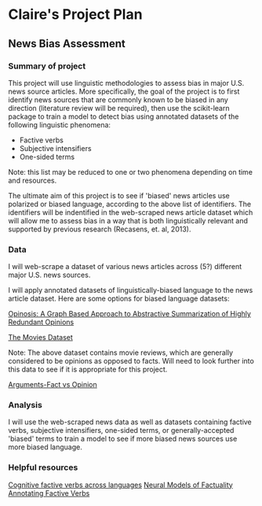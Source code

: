 # Claire's Project Plan
## News Bias Assessment

### Summary of project
This project will use linguistic methodologies to assess bias in major U.S. news source articles. More specifically, the goal of the project is to first identify news sources that are commonly known to be biased in any direction (literature review will be required), then use the scikit-learn package to train a model to detect bias using annotated datasets of the following linguistic phenomena:

- Factive verbs
- Subjective intensifiers
- One-sided terms

Note: this list may be reduced to one or two phenomena depending on time and resources.

The ultimate aim of this project is to see if 'biased' news articles use polarized or biased language, according to the above list of identifiers. The identifiers will be indentified in the web-scraped news article dataset which will allow me to assess bias in a way that is both linguistically relevant and supported by previous research (Recasens, et. al, 2013).

### Data
I will web-scrape a dataset of various news articles across (5?) different major U.S. news sources.

I will apply annotated datasets of linguistically-biased language to the news article dataset. Here are some options for biased language datasets:

[Opinosis: A Graph Based Approach to Abstractive Summarization of Highly Redundant Opinions](http://kavita-ganesan.com/opinosis/#.Wmljc6iWYow)

[The Movies Dataset](https://www.kaggle.com/datasets/rounakbanik/the-movies-dataset)

Note: The above dataset contains movie reviews, which are generally considered to be opinions as opposed to facts. Will need to look further into this data to see if it is appropriate for this project.

[Arguments-Fact vs Opinion](https://dataverse.harvard.edu/dataset.xhtml?persistentId=doi:10.7910/DVN/VYJO3A)

### Analysis
I will use the web-scraped news data as well as datasets containing factive verbs, subjective intensifiers, one-sided terms, or generally-accepted 'biased' terms to train a model to see if more biased news sources use more biased language.


### Helpful resources
[Cognitive factive verbs across languages](https://www.sciencedirect.com/science/article/pii/S0388000121001054)
[Neural Models of Factuality](https://aclanthology.org/N18-1067.pdf)
[Annotating Factive Verbs](http://www.lrec-conf.org/proceedings/lrec2012/pdf/757_Paper.pdf)